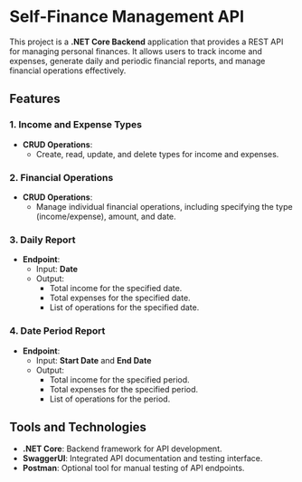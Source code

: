 # Self-Finance Management API

This project is a **.NET Core Backend** application that provides a REST API for managing personal finances. It allows users to track income and expenses, generate daily and periodic financial reports, and manage financial operations effectively.

## Features

### 1. **Income and Expense Types**
- **CRUD Operations**:
  - Create, read, update, and delete types for income and expenses.

### 2. **Financial Operations**
- **CRUD Operations**:
  - Manage individual financial operations, including specifying the type (income/expense), amount, and date.

### 3. **Daily Report**
- **Endpoint**:
  - Input: **Date**
  - Output:
    - Total income for the specified date.
    - Total expenses for the specified date.
    - List of operations for the specified date.

### 4. **Date Period Report**
- **Endpoint**:
  - Input: **Start Date** and **End Date**
  - Output:
    - Total income for the specified period.
    - Total expenses for the specified period.
    - List of operations for the period.

## Tools and Technologies

- **.NET Core**: Backend framework for API development.
- **SwaggerUI**: Integrated API documentation and testing interface.
- **Postman**: Optional tool for manual testing of API endpoints.
